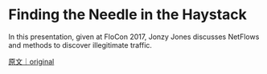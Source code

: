 
# Finding the Needle in the Haystack

In this presentation, given at FloCon 2017, Jonzy Jones discusses NetFlows and methods to discover illegitimate traffic.

[原文｜original](https://insights.sei.cmu.edu/library/finding-the-needle-in-the-haystack/)
        